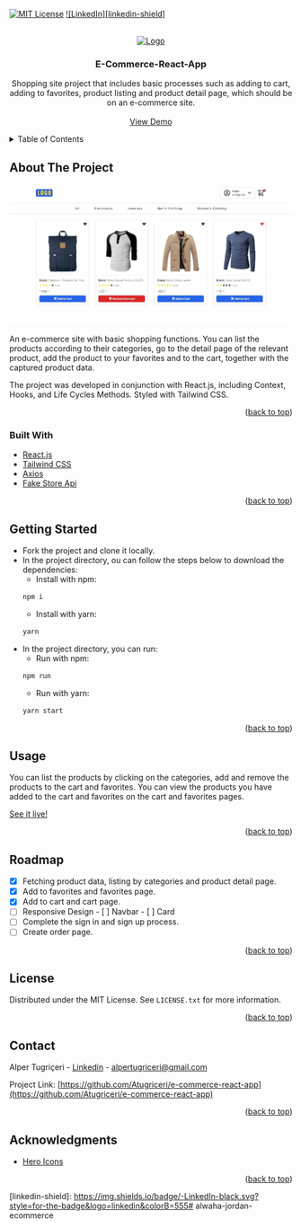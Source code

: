 
<div id="top"></div>
            
[![MIT License][license-shield]](https://github.com/Atugriceri/e-commerce-react-app/blob/main/LICENSE)
[![LinkedIn][linkedin-shield]](https://www.linkedin.com/in/alpertugriceri/)


<br />
<div align="center">
  <a href="https://github.com/Atugriceri/e-commerce-react-app">
    <img src="https://openmoji.org/data/color/svg/1F6D2.svg" alt="Logo" width="80" height="80">
  </a>
  <h3 align="center">E-Commerce-React-App</h3>

  <p align="center">
     Shopping site project that includes basic processes such as adding to cart, adding to favorites, product listing and product detail page, which should be on an e-commerce site.
    <br />
    <br />
    <a href="https://atugriceri-e-commerce-react-app.netlify.app/">View Demo</a>
  </p>
</div>

<!-- TABLE OF CONTENTS -->
<details>
  <summary>Table of Contents</summary>
  <ol>
    <li>
      <a href="#about-the-project">About The Project</a>
      <ul>
        <li><a href="#built-with">Built With</a></li>
      </ul>
    </li>
    <li><a href="#getting-started">Getting Started</a></li>
    <li><a href="#usage">Usage</a></li>
    <li><a href="#roadmap">Roadmap</a></li>
    <li><a href="#license">License</a></li>
    <li><a href="#contact">Contact</a></li>
    <li><a href="#acknowledgments">Acknowledgments</a></li>
  </ol>
</details>

<!-- ABOUT THE PROJECT -->
## About The Project

![PROJECT_SCREENSHOT_01](./src/Assets/Screenshots/Screenshot_01.jpg)

An e-commerce site with basic shopping functions. You can list the products according to their categories, go to the detail page of the relevant product, add the product to your favorites and to the cart, together with the captured product data.

The project was developed in conjunction with React.js, including Context, Hooks, and Life Cycles Methods. Styled with Tailwind CSS. 

<p align="right">(<a href="#top">back to top</a>)</p>


### Built With

* [React.js](https://reactjs.org/)
* [Tailwind CSS](https://tailwindui.com/)
* [Axios](https://www.npmjs.com/package/axios)
* [Fake Store Api](https://fakestoreapi.com/)

<p align="right">(<a href="#top">back to top</a>)</p>


<!-- GETTING STARTED -->
## Getting Started

 -  Fork the project and clone it locally.
 -  In the project directory, ou can follow the steps below to download the dependencies:
     - Install with npm:
     ```sh
     npm i
     ```
     - Install with yarn:
     ```sh
     yarn
     ```
- In the project directory, you can run:
  - Run with npm:
  ```sh
  npm run
  ```
  - Run with yarn:
  ```sh
  yarn start
  ```

<p align="right">(<a href="#top">back to top</a>)</p>

## Usage

You can list the products by clicking on the categories, add and remove the products to the cart and favorites. You can view the products you have added to the cart and favorites on the cart and favorites pages.

[See it live!](https://atugriceri-e-commerce-react-app.netlify.app/)

<p align="right">(<a href="#top">back to top</a>)</p>

## Roadmap

- [x] Fetching product data, listing by categories and product detail page.
- [x] Add to favorites and favorites page.
- [x] Add to cart and cart page.
- [ ] Responsive Design
      - [ ] Navbar
      - [ ] Card
- [ ] Complete the sign in and sign up process.
- [ ] Create order page.

<p align="right">(<a href="#top">back to top</a>)</p>

## License

Distributed under the MIT License. See `LICENSE.txt` for more information.

<p align="right">(<a href="#top">back to top</a>)</p>


## Contact

Alper Tugriçeri - [Linkedin](https://www.linkedin.com/in/alpertugriceri/) - alpertugriceri@gmail.com

Project Link: [https://github.com/Atugriceri/e-commerce-react-app](https://github.com/Atugriceri/e-commerce-react-app)

<p align="right">(<a href="#top">back to top</a>)</p>


<!-- ACKNOWLEDGMENTS -->
## Acknowledgments

* [Hero Icons](https://heroicons.com/)

<p align="right">(<a href="#top">back to top</a>)</p>



<!-- MARKDOWN LINKS & IMAGES -->
<!-- https://www.markdownguide.org/basic-syntax/#reference-style-links -->
[license-shield]: https://img.shields.io/github/license/othneildrew/Best-README-Template.svg?style=for-the-badge
[linkedin-shield]: https://img.shields.io/badge/-LinkedIn-black.svg?style=for-the-badge&logo=linkedin&colorB=555# alwaha-jordan-ecommerce
